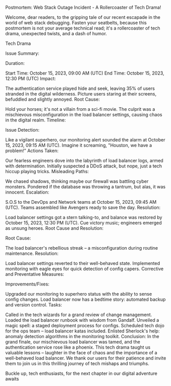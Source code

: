 Postmortem: Web Stack Outage Incident - A Rollercoaster of Tech Drama!

Welcome, dear readers, to the gripping tale of our recent escapade in the world of web stack debugging. Fasten your seatbelts, because this postmortem is not your average technical read; it's a rollercoaster of tech drama, unexpected twists, and a dash of humor.

Tech Drama

Issue Summary:

Duration:

Start Time: October 15, 2023, 09:00 AM (UTC)
End Time: October 15, 2023, 12:30 PM (UTC)
Impact:

The authentication service played hide and seek, leaving 35% of users stranded in the digital wilderness.
Picture users staring at their screens, befuddled and slightly annoyed.
Root Cause:

Hold your horses; it's not a villain from a sci-fi movie. The culprit was a mischievous misconfiguration in the load balancer settings, causing chaos in the digital realm.
Timeline:

Issue Detection:

Like a vigilant superhero, our monitoring alert sounded the alarm at October 15, 2023, 09:15 AM (UTC).
Imagine it screaming, "Houston, we have a problem!"
Actions Taken:

Our fearless engineers dove into the labyrinth of load balancer logs, armed with determination.
Initially suspected a DDoS attack, but nope, just a tech hiccup playing tricks.
Misleading Paths:

We chased shadows, thinking maybe our firewall was battling cyber monsters.
Pondered if the database was throwing a tantrum, but alas, it was innocent.
Escalation:

S.O.S to the DevOps and Network teams at October 15, 2023, 09:45 AM (UTC).
Teams assembled like Avengers ready to save the day.
Resolution:

Load balancer settings got a stern talking-to, and balance was restored by October 15, 2023, 12:30 PM (UTC).
Cue victory music; engineers emerged as unsung heroes.
Root Cause and Resolution:

Root Cause:

The load balancer's rebellious streak – a misconfiguration during routine maintenance.
Resolution:

Load balancer settings reverted to their well-behaved state.
Implemented monitoring with eagle eyes for quick detection of config capers.
Corrective and Preventative Measures:

Improvements/Fixes:

Upgraded our monitoring to superhero status with the ability to sense config changes.
Load balancer now has a bedtime story: automated backup and version control.
Tasks:

Called in the tech wizards for a grand review of change management.
Loaded the load balancer runbook with wisdom from Gandalf.
Unveiled a magic spell: a staged deployment process for configs.
Scheduled tech dojo for the ops team – load balancer katas included.
Enlisted Sherlock's help: anomaly detection algorithms in the monitoring toolkit.
Conclusion:
In the grand finale, our mischievous load balancer was tamed, and the authentication service rose like a phoenix. This tech drama taught us valuable lessons – laughter in the face of chaos and the importance of a well-behaved load balancer. We thank our users for their patience and invite them to join us in this thrilling journey of tech mishaps and triumphs.

Buckle up, tech enthusiasts, for the next chapter in our digital adventure awaits
